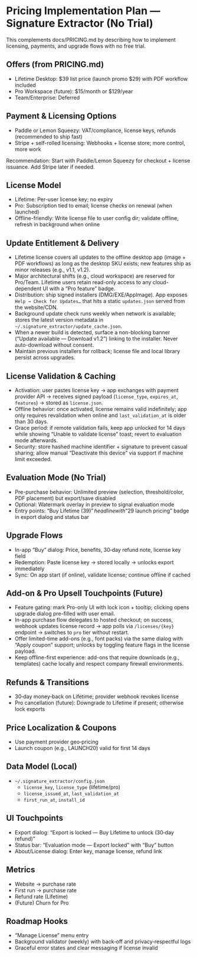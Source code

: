 # Pricing Implementation Plan — Signature Extractor (No Trial)

This complements docs/PRICING.md by describing how to implement licensing, payments, and upgrade flows with no free trial.

## Offers (from PRICING.md)
- Lifetime Desktop: $39 list price (launch promo $29) with PDF workflow included
- Pro Workspace (future): $15/month or $129/year
- Team/Enterprise: Deferred

## Payment & Licensing Options
- Paddle or Lemon Squeezy: VAT/compliance, license keys, refunds (recommended to ship fast)
- Stripe + self-rolled licensing: Webhooks + license store; more control, more work

Recommendation: Start with Paddle/Lemon Squeezy for checkout + license issuance. Add Stripe later if needed.

## License Model
- Lifetime: Per-user license key; no expiry
- Pro: Subscription tied to email; license checks on renewal (when launched)
- Offline-friendly: Write license file to user config dir; validate offline, refresh in background when online

## Update Entitlement & Delivery
- Lifetime license covers all updates to the offline desktop app (image + PDF workflows) as long as the desktop SKU exists; new features ship as minor releases (e.g., v1.1, v1.2).
- Major architectural shifts (e.g., cloud workspace) are reserved for Pro/Team. Lifetime users retain read-only access to any cloud-dependent UI with a “Pro feature” badge.
- Distribution: ship signed installers (DMG/EXE/AppImage). App exposes `Help → Check for Updates…` that hits a static `updates.json` served from the website/CDN.
- Background update check runs weekly when network is available; stores the latest version metadata in `~/.signature_extractor/update_cache.json`.
- When a newer build is detected, surface a non-blocking banner (“Update available — Download v1.2”) linking to the installer. Never auto-download without consent.
- Maintain previous installers for rollback; license file and local library persist across upgrades.

## License Validation & Caching
- Activation: user pastes license key → app exchanges with payment provider API → receives signed payload (`license_type`, `expires_at`, `features`) → stored as `license.json`.
- Offline behavior: once activated, license remains valid indefinitely; app only requires revalidation when online and `last_validation_at` is older than 30 days.
- Grace period: if remote validation fails, keep app unlocked for 14 days while showing “Unable to validate license” toast; revert to evaluation mode afterwards.
- Security: store hashed machine identifier + signature to prevent casual sharing; allow manual “Deactivate this device” via support if machine limit exceeded.

## Evaluation Mode (No Trial)
- Pre-purchase behavior: Unlimited preview (selection, threshold/color, PDF placement) but export/save disabled
- Optional: Watermark overlay in preview to signal evaluation mode
- Entry points: “Buy Lifetime ($39)” headline with “$29 launch pricing” badge in export dialog and status bar

## Upgrade Flows
- In-app “Buy” dialog: Price, benefits, 30‑day refund note, license key field
- Redemption: Paste license key → stored locally → unlocks export immediately
- Sync: On app start (if online), validate license; continue offline if cached

## Add-on & Pro Upsell Touchpoints (Future)
- Feature gating: mark Pro-only UI with lock icon + tooltip; clicking opens upgrade dialog pre-filled with user email.
- In-app purchase flow delegates to hosted checkout; on success, webhook updates license record → app polls via `/licenses/{key}` endpoint → switches to `pro` tier without restart.
- Offer limited-time add-ons (e.g., font packs) via the same dialog with “Apply coupon” support; unlocks by toggling feature flags in the license payload.
- Keep offline-first experience: add-ons that require downloads (e.g., templates) cache locally and respect company firewall environments.

## Refunds & Transitions
- 30‑day money‑back on Lifetime; provider webhook revokes license
- Pro cancellation (future): Downgrade to Lifetime if present; otherwise lock exports

## Price Localization & Coupons
- Use payment provider geo‑pricing
- Launch coupon (e.g., LAUNCH20) valid for first 14 days

## Data Model (Local)
- `~/.signature_extractor/config.json`
  - `license_key`, `license_type` (lifetime/pro)
  - `license_issued_at`, `last_validation_at`
  - `first_run_at`, `install_id`

## UI Touchpoints
- Export dialog: “Export is locked — Buy Lifetime to unlock (30‑day refund)”
- Status bar: “Evaluation mode — Export locked” with “Buy” button
- About/License dialog: Enter key, manage license, refund link

## Metrics
- Website → purchase rate
- First run → purchase rate
- Refund rate (Lifetime)
- (Future) Churn for Pro

## Roadmap Hooks
- “Manage License” menu entry
- Background validator (weekly) with back‑off and privacy‑respectful logs
- Graceful error states and clear messaging if license invalid
